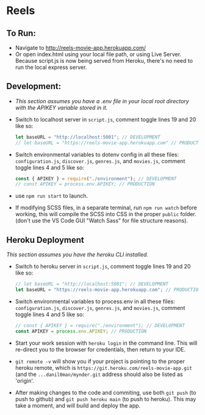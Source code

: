 # Reels

## To Run:

- Navigate to http://reels-movie-app.herokuapp.com/
- Or open index.html using your local file path, or using Live Server. Because script.js is now being served from Heroku, there's no need to run the local express server.

## Development:

- _This section assumes you have a .env file in your local root directory with the APIKEY variable stored in it._

- Switch to localhost server in `script.js`, comment toggle lines 19 and 20 like so:

  ```javascript
  let baseURL = "http://localhost:5001"; // DEVELOPMENT
  // let baseURL = "https://reels-movie-app.herokuapp.com" // PRODUCTION
  ```

- Switch environmental variables to dotenv config in all these files: `configuration.js`, `discover.js`, `genres.js`, and `movies.js`, comment toggle lines 4 and 5 like so:
  ```javascript
  const { APIKEY } = require("./environment"); // DEVELOPMENT
  // const APIKEY = process.env.APIKEY; // PRODUCTION
  ```
- use `npm run start` to launch.
- If modifying SCSS files, in a separate terminal, run `npm run watch` before working, this will compile the SCSS into CSS in the proper `public` folder. (don't use the VS Code GUI "Watch Sass" for file structure reasons).

## Heroku Deployment

_This section assumes you have the heroku CLI installed._

- Switch to heroku server in `script.js`, comment toggle lines 19 and 20 like so:

  ```javascript
  // let baseURL = "http://localhost:5001"; // DEVELOPMENT
  let baseURL = "https://reels-movie-app.herokuapp.com"; // PRODUCTION
  ```

- Switch environmental variables to process.env in all these files: `configuration.js`, `discover.js`, `genres.js`, and `movies.js`, comment toggle lines 4 and 5 like so:
  ```javascript
  // const { APIKEY } = require("./environment"); // DEVELOPMENT
  const APIKEY = process.env.APIKEY; // PRODUCTION
  ```
- Start your work session with `heroku login` in the command line. This will re-direct you to the browser for credentials, then return to your IDE.
- `git remote -v` will show you if your project is pointing to the proper heroku remote, which is `https://git.heroku.com/reels-movie-app.git` (and the `...danil0man/mynder.git` address should also be listed as 'origin'.
- After making changes to the code and commiting, use both `git push` (to push to github) and `git push heroku main` (to push to heroku). This may take a moment, and will build and deploy the app.
